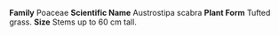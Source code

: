 **Family** Poaceae **Scientific Name** Austrostipa scabra **Plant Form** Tufted grass. **Size** Stems up to 60 cm tall.